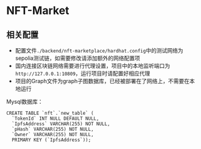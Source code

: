 # NFT-Market

## 相关配置
* 配置文件`./backend/nft-marketplace/hardhat.config`中的测试网络为sepolia测试链，如需要修改请添加额外的网络配置项
* 国内连接区块链网络需要进行代理设置，项目中的本地监听端口为`http://127.0.0.1:10809`，运行项目时请配置好相应代理
* 项目的Graph文件为graph子图数据库，已经被部署在了网络上，不需要在本地运行

Mysql数据库：
```
CREATE TABLE `nft`.`new_table` (
  `TokenId` INT NULL DEFAULT NULL,
  `IpfsAddress` VARCHAR(255) NOT NULL,
  `pHash` VARCHAR(255) NOT NULL,
  `Owner` VARCHAR(255) NOT NULL,
  PRIMARY KEY (`IpfsAddress`));
```
